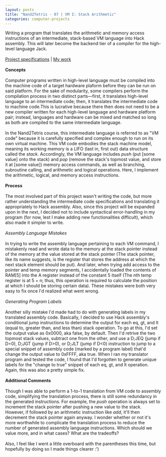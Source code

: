 ```yaml
---
layout: posts
title: "Nand2Tetris - 07 | VM I: Stack Arithmetic"
categories: computer-projects
---
```

Writing a program that translates the arithmetic and memory access instructions of an intermediate, stack-based VM language into Hack assembly. This will later become the backend tier of a compiler for the high-level language Jack.
<br><br>
<a href="https://www.nand2tetris.org/project07" target="_blank">Project specifications</a> | <a href="https://github.com/wangzi190/nand2tetris/tree/master/07" target="_blank">My work</a>
<br><br><b>Concepts</b>
<br><br>Computer programs written in high-level language must be compiled into the machine code of a target hardware plaform before they can be run on said platform. For the sake of modularity, some compilers perform the compilation process in two distinct parts—first, it translates high-level language to an intermediate code; then, it translates the intermediate code to machine code.This is lucrative because there then does not need to be a new compiler written for each high-level language and hardware platform pair; instead, languages and hardware can be mixed and matched so long as both are compiled to the same intermediate language.
<br><br>In the Nand2Tetris course, this intermediate language is referred to as "VM code" because it is carefully specified and complex enough to run on its own virtual machine. This VM code embodies the stack machine model, meaning its working memory is a LIFO (last in, first out) data structure called the <i>stack</i>. Accordingly, the VM language includes <i>push</i> (put [some value] onto the stack) and <i>pop</i> (remove the stack's topmost value, and store it at [some value]) memory access commands, as well as branching, subroutine calling, and arithmetic and logical operations. Here, I implement the arithmetic, logical, and memory access instructions.
<br><br><b>Process</b>
<br><br>The most involved part of this project wasn't writing the code, but more rather understanding the intermediate code specifications and translating it appropriately to Hack assembly. Also, since this project will be expanded upon in the next, I decided not to include syntactical error-handling in my program (for now, lest I make adding new functionalities difficult), which also made it simpler to write.
<br><br><i>Assembly Language Mistakes</i>
<br><br>In trying to write the assembly language pertaining to each VM command, I mistakenly read and wrote data to the memory at the stack pointer instead of the memory at the value stored at the stack pointer (The stack pointer, like its name suggests, is the register that stores the address at which the next stack element should be put). And later, when trying add access to the pointer and temp memory segments, I accidentally loaded the contents of RAM[5] into the A register instead of the constant 5 itself (The <i>n</i>th temp register is at 5 + n; thus, this operation is required to calculate the position at which I should be storing certain data). These mistakes were both very easy to fix once I'd realized what went wrong.
<br><br><i>Generating Program Labels</i>
<br><br>Another silly mistake I'd made had to do with generating labels in my translated assembly code. Basically, I decided to use Hack assembly's conditional jump instructions to determine the output for each eq, gt, and lt (equal to, greater than, and less than) stack operation. To go at this, I'd set the output value as 0x0000, aka false, by default. Then I'd retrive the two topmost stack values, subtract one from the other, and use a D;JEQ (jump if D=0), D;JGT (jump if D>0), or D;JLT (jump if D<0) instruction to jump to a special snippet of assembly code (marked by a program label) that'd change the output value to 0xFFFF, aka true. When I ran my translator program and tested the code, I found that I'd forgotten to generate unique labels for the "change to true" snippet of each eq, gt, and lt operation. Again, this was also a pretty simple fix.
<br><br><b>Additional Comments</b>
<br><br>Though I was able to perform a 1-to-1 translation from VM code to assembly code, simplifying the translation process, there is still some redundancy in the generated instructions. For example, the <i>push</i> operation is always set to increment the stack pointer after pushing a new value to the stack. However, if followed by an arithmetic instruction like <i>add</i>, it'll then decrement the stack pointer again anyway. I wonder whether or not it's more worthwhile to complicate the translation process to reduce the number of generated assembly language instructions. Which should we value more, and in what cases? What are the tradeoffs?
<br><br>Also, I feel like I went a little overboard with the parentheses this time, but hopefully by doing so I made things clearer :')